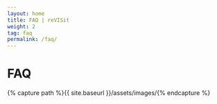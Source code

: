 ```yaml
---
layout: home
title: FAQ | reVISit
weight: 2
tag: faq
permalink: /faq/
---
```


# FAQ 

{% capture path %}{{ site.baseurl }}/assets/images/{% endcapture %}


